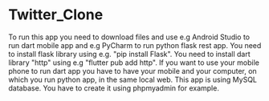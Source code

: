 # Twitter_Clone
To run this app you need to download files and use e.g Android Studio to run dart mobile app and e.g PyCharm to run python flask rest app. 
You need to install flask library using e.g. "pip install Flask".
You need to install dart library "http" using e.g "flutter pub add http".
If you want to use your mobile phone to run dart app you have to have your mobile and your computer, on which you run python app, in the same local web.
This app is using MySQL database. You have to create it using phpmyadmin for example.
